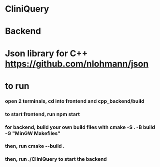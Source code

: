 # CliniQuery

# Backend 
# Json library for C++ https://github.com/nlohmann/json

# to run
### open 2 terminals, cd into frontend and cpp_backend/build
### to start frontend, run npm start
### for backend, build your own build files with cmake -S . -B build -G "MinGW Makefiles"
### then, run cmake --build .
### then, run ./CliniQuery to start the backend